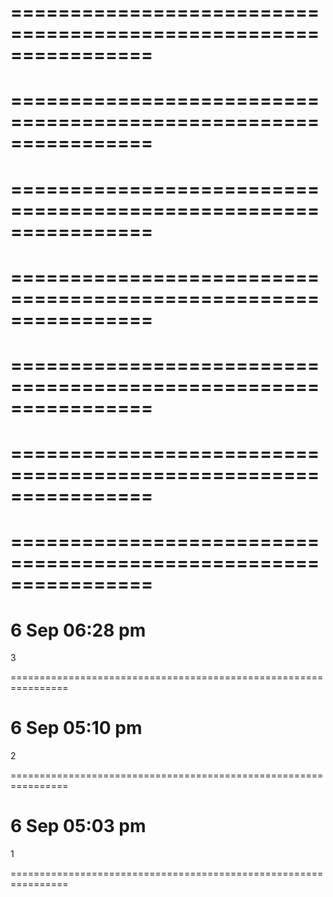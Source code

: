 ================================================================
================================================================
================================================================
================================================================
================================================================
================================================================
================================================================
================================================================
================================================================
================================================================
================================================================
================================================================
================================================================
================================================================
# 6 Sep 06:28 pm
3

================================================================
# 6 Sep 05:10 pm
2

================================================================
# 6 Sep 05:03 pm
1

================================================================
